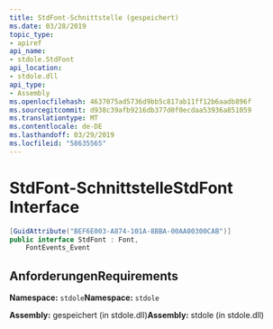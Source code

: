 ```yaml
---
title: StdFont-Schnittstelle (gespeichert)
ms.date: 03/28/2019
topic_type:
- apiref
api_name:
- stdole.StdFont
api_location:
- stdole.dll
api_type:
- Assembly
ms.openlocfilehash: 4637075ad5736d9bb5c817ab11ff12b6aadb896f
ms.sourcegitcommit: d938c39afb9216db377d0f0ecdaa53936a851059
ms.translationtype: MT
ms.contentlocale: de-DE
ms.lasthandoff: 03/29/2019
ms.locfileid: "58635565"
---
```

# <a name="stdfont-interface"></a><span data-ttu-id="37a41-102">StdFont-Schnittstelle</span><span class="sxs-lookup"><span data-stu-id="37a41-102">StdFont Interface</span></span>

```csharp
[GuidAttribute("BEF6E003-A874-101A-8BBA-00AA00300CAB")]
public interface StdFont : Font, 
    FontEvents_Event
```

## <a name="requirements"></a><span data-ttu-id="37a41-103">Anforderungen</span><span class="sxs-lookup"><span data-stu-id="37a41-103">Requirements</span></span>

<span data-ttu-id="37a41-104">**Namespace:** `stdole`</span><span class="sxs-lookup"><span data-stu-id="37a41-104">**Namespace:** `stdole`</span></span>

<span data-ttu-id="37a41-105">**Assembly:** gespeichert (in stdole.dll)</span><span class="sxs-lookup"><span data-stu-id="37a41-105">**Assembly:** stdole (in stdole.dll)</span></span>
